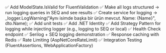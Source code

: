 ✅ Add ModelState.IsValid for FluentValidation
✅ Make all logs structured → run logging queries in SEQ and see results
✅ Create service for logging → \_logger.LogWarning("Aynı isimde başka bir ürün mevcut. Name: {Name}", dto.Name);
✅ Add unit tests
✅ Add .NET Identity
✅ Add Strategy Pattern for logging while injecting logger (e.g., logging to SEQ or local)
✅ Health Check endpoint
✅ Serilog + SEQ logging demonstration
✅ Response caching with Redis
✅ Rate Limiting (AspNetCoreRateLimit)
✅ Integration Testing (FluentAssertions, WebApplicationFactory)
